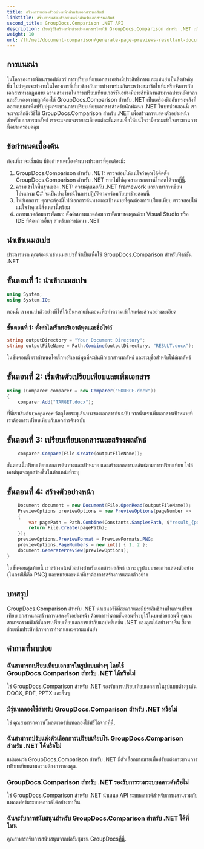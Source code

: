 ```yaml
---
title: สร้างการแสดงตัวอย่างหน้าสำหรับเอกสารผลลัพธ์
linktitle: สร้างการแสดงตัวอย่างหน้าสำหรับเอกสารผลลัพธ์
second_title: GroupDocs.Comparison .NET API
description: เรียนรู้วิธีสร้างหน้าตัวอย่างเอกสารโดยใช้ GroupDocs.Comparison สำหรับ .NET เปรียบเทียบเอกสารอย่างมีประสิทธิภาพและแม่นยำ
weight: 10
url: /th/net/document-comparison/generate-page-previews-resultant-document/
---
```

## การแนะนำ
ในโลกของการพัฒนาซอฟต์แวร์ การเปรียบเทียบเอกสารอย่างมีประสิทธิภาพและแม่นยำเป็นสิ่งสำคัญยิ่ง ไม่ว่าคุณจะทำงานในโครงการที่เกี่ยวข้องกับการทำงานร่วมกันระหว่างสมาชิกในทีมหรือจัดการกับเอกสารทางกฎหมาย ความสามารถในการเปรียบเทียบเวอร์ชันอย่างมีประสิทธิภาพสามารถประหยัดเวลาและรับรองความถูกต้องได้ GroupDocs.Comparison สำหรับ .NET เป็นเครื่องมืออันทรงพลังที่ออกแบบมาเพื่อปรับปรุงกระบวนการเปรียบเทียบเอกสารสำหรับนักพัฒนา .NET ในบทช่วยสอนนี้ เราจะเจาะลึกถึงวิธีใช้ GroupDocs.Comparison สำหรับ .NET เพื่อสร้างการแสดงตัวอย่างหน้าสำหรับเอกสารผลลัพธ์ เราจะแจกแจงรายละเอียดแต่ละขั้นตอนเพื่อให้แน่ใจว่ามีความเข้าใจกระบวนการนี้อย่างครอบคลุม
## ข้อกำหนดเบื้องต้น
ก่อนที่เราจะเริ่มต้น มีข้อกำหนดเบื้องต้นบางประการที่คุณต้องมี:
1.  GroupDocs.Comparison สำหรับ .NET: ตรวจสอบให้แน่ใจว่าคุณได้ติดตั้ง GroupDocs.Comparison สำหรับ .NET หากไม่ใช่คุณสามารถดาวน์โหลดได้จาก[ที่นี่](https://releases.groupdocs.com/comparison/net/).
2. ความเข้าใจพื้นฐานของ .NET: ความคุ้นเคยกับ .NET framework และภาษาการเขียนโปรแกรม C# จะเป็นประโยชน์ในการปฏิบัติตามพร้อมกับบทช่วยสอนนี้
3. ไฟล์เอกสาร: คุณจะต้องมีไฟล์เอกสารต้นทางและเป้าหมายที่คุณต้องการเปรียบเทียบ ตรวจสอบให้แน่ใจว่าคุณมีสิ่งเหล่านี้พร้อม
4. สภาพแวดล้อมการพัฒนา: ตั้งค่าสภาพแวดล้อมการพัฒนาของคุณด้วย Visual Studio หรือ IDE ที่ต้องการอื่นๆ สำหรับการพัฒนา .NET

## นำเข้าเนมสเปซ
ประการแรก คุณต้องนำเข้าเนมสเปซที่จำเป็นเพื่อใช้ GroupDocs.Comparison สำหรับฟังก์ชัน .NET
## ขั้นตอนที่ 1: นำเข้าเนมสเปซ
```csharp
using System;
using System.IO;
```
ตอนนี้ เรามาแบ่งตัวอย่างที่ให้ไว้เป็นหลายขั้นตอนเพื่อทำความเข้าใจแต่ละส่วนอย่างละเอียด
### ขั้นตอนที่ 1: ตั้งค่าไดเร็กทอรีเอาต์พุตและชื่อไฟล์
```csharp
string outputDirectory = "Your Document Directory";
string outputFileName = Path.Combine(outputDirectory, "RESULT.docx");
```
ในขั้นตอนนี้ เรากำหนดไดเร็กทอรีเอาต์พุตที่จะบันทึกเอกสารผลลัพธ์ และระบุชื่อสำหรับไฟล์ผลลัพธ์
## ขั้นตอนที่ 2: เริ่มต้นตัวเปรียบเทียบและเพิ่มเอกสาร
```csharp
using (Comparer comparer = new Comparer("SOURCE.docx"))
{
    comparer.Add("TARGET.docx");
```
 ที่นี่เราเริ่มต้น`Comparer` วัตถุโดยระบุเส้นทางของเอกสารต้นฉบับ จากนั้นเราเพิ่มเอกสารเป้าหมายที่เราต้องการเปรียบเทียบกับเอกสารต้นฉบับ
## ขั้นตอนที่ 3: เปรียบเทียบเอกสารและสร้างผลลัพธ์
```csharp
    comparer.Compare(File.Create(outputFileName));
```
ขั้นตอนนี้เปรียบเทียบเอกสารต้นทางและเป้าหมาย และสร้างเอกสารผลลัพธ์ตามการเปรียบเทียบ ไฟล์เอาต์พุตจะถูกสร้างขึ้นในตำแหน่งที่ระบุ
## ขั้นตอนที่ 4: สร้างตัวอย่างหน้า
```csharp
    Document document = new Document(File.OpenRead(outputFileName));
    PreviewOptions previewOptions = new PreviewOptions(pageNumber =>
    {
        var pagePath = Path.Combine(Constants.SamplesPath, $"result_{pageNumber}.png");
        return File.Create(pagePath);
    });
    previewOptions.PreviewFormat = PreviewFormats.PNG;
    previewOptions.PageNumbers = new int[] { 1, 2 };
    document.GeneratePreview(previewOptions);
}
```
ในขั้นตอนสุดท้ายนี้ เราสร้างหน้าตัวอย่างสำหรับเอกสารผลลัพธ์ เราระบุรูปแบบของการแสดงตัวอย่าง (ในกรณีนี้คือ PNG) และหมายเลขหน้าที่เราต้องการสร้างการแสดงตัวอย่าง

## บทสรุป
GroupDocs.Comparison สำหรับ .NET นำเสนอวิธีที่สะดวกและมีประสิทธิภาพในการเปรียบเทียบเอกสารและสร้างการแสดงตัวอย่างหน้า ด้วยการทำตามขั้นตอนที่ระบุไว้ในบทช่วยสอนนี้ คุณจะสามารถรวมฟังก์ชันการเปรียบเทียบเอกสารเข้ากับแอปพลิเคชัน .NET ของคุณได้อย่างราบรื่น ซึ่งจะช่วยเพิ่มประสิทธิภาพการทำงานและความแม่นยำ
## คำถามที่พบบ่อย
### ฉันสามารถเปรียบเทียบเอกสารในรูปแบบต่างๆ โดยใช้ GroupDocs.Comparison สำหรับ .NET ได้หรือไม่
ใช่ GroupDocs.Comparison สำหรับ .NET รองรับการเปรียบเทียบเอกสารในรูปแบบต่างๆ เช่น DOCX, PDF, PPTX และอื่นๆ
### มีรุ่นทดลองใช้สำหรับ GroupDocs.Comparison สำหรับ .NET หรือไม่
 ใช่ คุณสามารถดาวน์โหลดเวอร์ชันทดลองใช้ฟรีได้จาก[ที่นี่](https://releases.groupdocs.com/).
### ฉันสามารถปรับแต่งตัวเลือกการเปรียบเทียบใน GroupDocs.Comparison สำหรับ .NET ได้หรือไม่
แน่นอนว่า GroupDocs.Comparison สำหรับ .NET มีตัวเลือกมากมายเพื่อปรับแต่งกระบวนการเปรียบเทียบตามความต้องการของคุณ
### GroupDocs.Comparison สำหรับ .NET รองรับการรวมระบบคลาวด์หรือไม่
ใช่ GroupDocs.Comparison สำหรับ .NET นำเสนอ API ระบบคลาวด์สำหรับการผสานรวมกับแพลตฟอร์มระบบคลาวด์ได้อย่างราบรื่น
### ฉันจะรับการสนับสนุนสำหรับ GroupDocs.Comparison สำหรับ .NET ได้ที่ไหน
 คุณสามารถรับการสนับสนุนจากฟอรัมชุมชน GroupDocs[ที่นี่](https://forum.groupdocs.com/c/comparison/12).